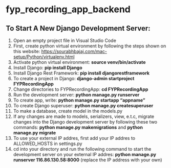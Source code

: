 # fyp_recording_app_backend

## To Start A New Django Development Server:
1. Open an empty project file in Visual Studio Code
2. First, create python virtual environment by following the steps shown on this website: https://sourabhbajaj.com/mac-setup/Python/virtualenv.html
3. Activate python virtual environment: **source venv/bin/activate**
4. Install Django: **pip install Django**
5. Install Django Rest Framework: **pip install djangorestframework**
6. To create a project in Django: **django-admin startproject FYPRecordingApp**
7. Change directories to FYPRecordingApp: **cd FYPRecordingApp**
8. Run the development server: **python manage.py runserver**
9. To create app, write: **python manage.py startapp “appname”**
10. To create Django superuser: **python manage.py createsuperuser**
11. To make a database, create model in the models.py
12. If any changes are made to models, serializers, view, e.t.c, migrate changes into the Django development server by following these two commands: **python manage.py makemigrations** and **python manage.py migrate**
13. To use your external IP addres, first add your IP addres to ALLOWED_HOSTS in settings.py
14. cd into your directory and run the following command to start the development server on your external IP addres: **python manage.py runserver 116.86.130.58:8000** (replace the IP address with your own)
